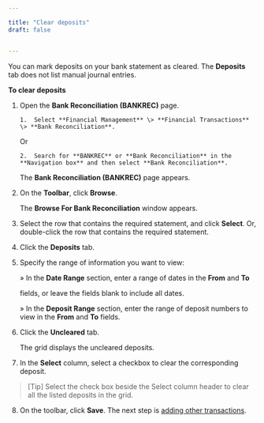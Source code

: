 ```yaml
---

title: "Clear deposits"
draft: false


---
```


You can mark deposits on your bank statement as cleared. The **Deposits** tab does not list manual journal entries.

**To clear deposits**

1.  Open the **Bank Reconciliation (BANKREC)** page.

        1.  Select **Financial Management** \> **Financial Transactions** \> **Bank Reconciliation**.

    Or

        2.  Search for **BANKREC** or **Bank Reconciliation** in the **Navigation box** and then select **Bank Reconciliation**.

       The **Bank Reconciliation (BANKREC)** page appears.

2.  On the **Toolbar**, click **Browse**.

    The **Browse For Bank Reconciliation** window appears.

3.  Select the row that contains the required statement, and click **Select**. Or, double-click the row that contains the required statement.

4.  Click the **Deposits** tab.

5.  Specify the range of information you want to view:

    » In the **Date Range** section, enter a range of dates in the **From** and **To**

    fields, or leave the fields blank to include all dates.

    » In the **Deposit Range** section, enter the range of deposit numbers to view in the **From** and **To** fields.

6.  Click the **Uncleared** tab.

    The grid displays the uncleared deposits.

7.  In the **Select** column, select a checkbox to clear the corresponding deposit.

> [Tip] Select the check box beside the Select column header to clear all the listed deposits in the grid.

8.  On the toolbar, click **Save**. 
The next step is [adding other transactions](add-miscellaneous-transactions.md).
